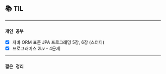 
## 📚 TIL

---

### `개인 공부`
- [X] 자바 ORM 표준 JPA 프로그래밍 5장, 6장 (스터디)
- [X] 프로그래머스 2Lv - 4문제

---
### `짧은 정리`

